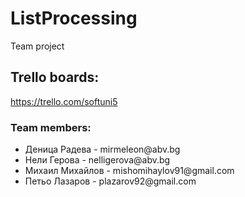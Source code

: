 # ListProcessing
Team project
<h2>Trello boards:</h2><a href="https://trello.com/softuni5">https://trello.com/softuni5</a>
<h3>Team members:</h3>
<Ul>
<li>Деница Радева - mirmeleon@abv.bg</li>
<li>Нели Герова - nelligerova@abv.bg</li>
<li>Михаил Михайлов	- mishomihaylov91@gmail.com</li>
<li>Петьо Лазаров	- plazarov92@gmail.com</li>
</ul>
